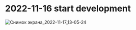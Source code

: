# 2022-11-16 start development

![Снимок экрана_2022-11-17_13-05-24](https://user-images.githubusercontent.com/100127291/202419769-4dbd1809-25f9-4a71-9bfb-705d12620218.png)
